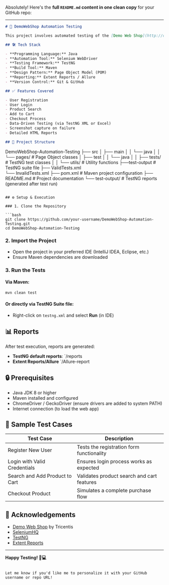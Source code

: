 Absolutely! Here's the **full `README.md` content in one clean copy** for your GitHub repo:

---

```markdown
# 🚀 DemoWebShop Automation Testing

This project involves automated testing of the [Demo Web Shop](http://demowebshop.tricentis.com/) application using **Selenium WebDriver**, **TestNG**, **Java**, and **Maven**. The main objective is to validate the core functionalities of the web application—such as user registration, login, product search, cart management, and the checkout process—ensuring the application's reliability and quality through automated regression testing.

## 🛠️ Tech Stack

- **Programming Language:** Java  
- **Automation Tool:** Selenium WebDriver  
- **Testing Framework:** TestNG  
- **Build Tool:** Maven  
- **Design Pattern:** Page Object Model (POM)  
- **Reporting:** Extent Reports / Allure  
- **Version Control:** Git & GitHub  

## ✅ Features Covered

- User Registration  
- User Login  
- Product Search  
- Add to Cart  
- Checkout Process  
- Data-Driven Testing (via TestNG XML or Excel)  
- Screenshot capture on failure  
- Detailed HTML Reports  

## 📁 Project Structure

```
DemoWebShop-Automation-Testing
├── src
│   ├── main
│   │   └── java
│   │       └── pages/                # Page Object classes
│   ├── test
│   │   └── java
│   │       ├── tests/                # TestNG test classes
│   │       └── utils/                # Utility functions
├──test-output                        # TestNG suite file
   ├── ValidTests.xml                
   └── InvalidTests.xml 
├── pom.xml                           # Maven project configuration
├── README.md                         # Project documentation
└── test-output/                      # TestNG reports (generated after test run)
```

## ⚙️ Setup & Execution

### 1. Clone the Repository

```bash
git clone https://github.com/your-username/DemoWebShop-Automation-Testing.git
cd DemoWebShop-Automation-Testing
```

### 2. Import the Project

- Open the project in your preferred IDE (IntelliJ IDEA, Eclipse, etc.)
- Ensure Maven dependencies are downloaded

### 3. Run the Tests

#### Via Maven:

```bash
mvn clean test
```

#### Or directly via TestNG Suite file:

- Right-click on `testng.xml` and select **Run** (in IDE)

## 📊 Reports

After test execution, reports are generated:

- **TestNG default reports**: `/reports 
- **Extent Reports/Allure**  `/Allure-report

## 🔒 Prerequisites

- Java JDK 8 or higher  
- Maven installed and configured  
- ChromeDriver / GeckoDriver (ensure drivers are added to system PATH)  
- Internet connection (to load the web app)

## 🧪 Sample Test Cases

| Test Case                         | Description                                |
|----------------------------------|--------------------------------------------|
| Register New User                | Tests the registration form functionality  |
| Login with Valid Credentials     | Ensures login process works as expected    |
| Search and Add Product to Cart   | Validates product search and cart features |
| Checkout Product                 | Simulates a complete purchase flow         |

## 🙌 Acknowledgements

- [Demo Web Shop](http://demowebshop.tricentis.com/) by Tricentis  
- [SeleniumHQ](https://www.selenium.dev/)  
- [TestNG](https://testng.org/)  
- [Extent Reports](https://extentreports.com/)

---

**Happy Testing! 🧪💻**
```

Let me know if you'd like me to personalize it with your GitHub username or repo URL!
